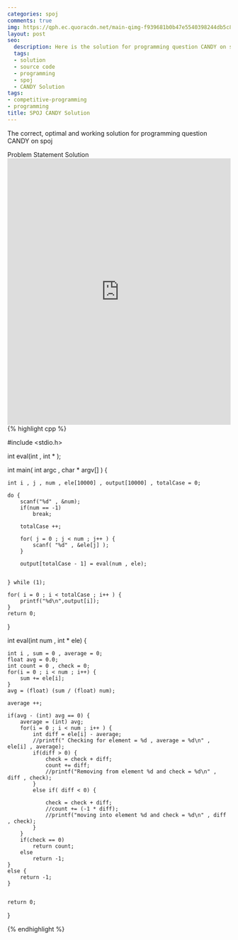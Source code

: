 ```yaml
---
categories: spoj
comments: true
img: https://qph.ec.quoracdn.net/main-qimg-f939681b0b47e5540398244db5c8966f?convert_to_webp=true
layout: post
seo:
  description: Here is the solution for programming question CANDY on spoj
  tags:
  - solution
  - source code
  - programming
  - spoj
  - CANDY Solution
tags:
- competitive-programming
- programming
title: SPOJ CANDY Solution
---
```

The correct, optimal and working solution for programming question CANDY on spoj

<div class="ui secondary pointing large menu">
  <a class="grey item" data-tab="problem-statement">
    Problem Statement
  </a>
  <a class="active item grey" data-tab="solution">
    Solution
  </a>
</div>
<div class="ui bottom attached tab" data-tab="problem-statement">
    <iframe src="http://www.spoj.com/problems/CANDY/" width="100%" height="600px" style="overflow: scroll; border: none;"></iframe>
</div>
<div class="ui bottom attached active tab" data-tab="solution">
{% highlight cpp %}

#include <stdio.h>

int eval(int , int * );

int main( int argc , char * argv[] ) {

	int i , j , num , ele[10000] , output[10000] , totalCase = 0;

	do {
		scanf("%d" , &num);
		if(num == -1)
			break;

		totalCase ++;

		for( j = 0 ; j < num ; j++ ) {
			scanf( "%d" , &ele[j] );
		}

		output[totalCase - 1] = eval(num , ele);


	} while (1);

	for( i = 0 ; i < totalCase ; i++ ) {
		printf("%d\n",output[i]);
	}
	return 0;
}

int eval(int num , int * ele) {

	int i , sum = 0 , average = 0;
	float avg = 0.0;
	int count = 0 , check = 0;
	for(i = 0 ; i < num ; i++) {
		sum += ele[i];
	}
	avg = (float) (sum / (float) num);

	average ++;

	if(avg - (int) avg == 0) {
		average = (int) avg;
		for(i = 0 ; i < num ; i++ ) {
			int diff = ele[i] - average;
			//printf(" Checking for element = %d , average = %d\n" , ele[i] , average);
			if(diff > 0) {
				check = check + diff;
				count += diff;
				//printf("Removing from element %d and check = %d\n" , diff , check);
			}
			else if( diff < 0) {

				check = check + diff;
				//count += (-1 * diff);
				//printf("moving into element %d and check = %d\n" , diff , check);
			}
		}
		if(check == 0)
			return count;
		else
			return -1; 
	}
	else {
		return -1;
	}


	return 0;
}


{% endhighlight %}
</div>

